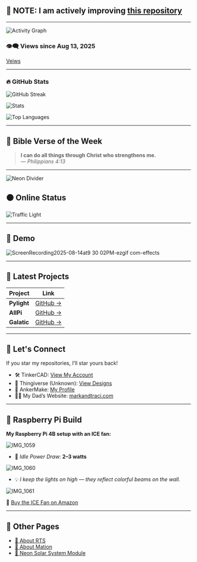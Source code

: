 ## 🚧 NOTE: I am actively improving [this repository](https://github.com/The3DP/AnimOne)

---

![Activity Graph](https://github-readme-activity-graph.vercel.app/graph?username=The3DP&theme=github-compact)

### 👁️‍🗨️ Views since Aug 13, 2025

[Veiws](https://visitor-badge.laobi.icu/badge?page_id=your-github-username.The3DP&style=flat-square&color=FF00FF&labelColor=00FFFF&logo=eye)

---

### 🔥 GitHub Stats

![GitHub Streak](https://streak-stats.demolab.com/?user=The3DP)

![Stats](https://github-readme-stats.vercel.app/api?username=The3DP&count_private=true&show_icons=true&hide_border=true&title_color=808080&text_color=39ff14)

![Top Languages](https://github-readme-stats.vercel.app/api/top-langs/?username=The3DP&layout=compact)

---

## 📖 Bible Verse of the Week

> **I can do all things through Christ who strengthens me.**  
> — *Philippians 4:13*

---

![Neon Divider](https://img.shields.io/badge/-+--39ff14?style=flat-square)

## 🟠 Online Status

![Traffic Light](https://img.shields.io/badge/State:-OFFLINE-darkorange)

---

## 🎥 Demo

![ScreenRecording2025-08-14at9 30 02PM-ezgif com-effects](https://github.com/user-attachments/assets/11cc445d-353c-4e48-bd44-d611d929da22)

---

## 🚀 Latest Projects 

| Project | Link |
|--------|------|
| **Pylight** | [GitHub →](https://github.com/The3DP/PyLight) |
| **AllPi** | [GitHub →](https://github.com/The3DP/AllPi/tree/main) |
| **Galatic** | [GitHub →](https://github.com/The3DP/Galatic.github.io) |

---

## 👋 Let's Connect

If you star my repositories, I’ll star yours back!

- 🛠️ TinkerCAD: [View My Account](https://www.tinkercad.com/users/1dkSz833WZ2)
- 🧠 Thingiverse (Unknown): [View Designs](https://www.thingiverse.com/bit77/designs)
- 🔧 AnkerMake: [My Profile](https://makeitreal.eufymake.com/user/ba8cdc25bf8273bb4bccf32b4408248b5de5d445/)
- 👨‍💻 My Dad’s Website: [markandtraci.com](https://markandtraci.com/)

---

## 📸 Raspberry Pi Build

**My Raspberry Pi 4B setup with an ICE fan:**

![IMG_1059](https://github.com/user-attachments/assets/211e53df-9748-4b27-96b2-738abd604854)

- 🔌 *Idle Power Draw*: **2–3 watts**

![IMG_1060](https://github.com/user-attachments/assets/0b09b025-08a3-43f5-b774-dd4f59d58e07)

- 💡 *I keep the lights on high — they reflect colorful beams on the wall.*

![IMG_1061](https://github.com/user-attachments/assets/79410976-e8d5-4835-8f57-875ec61b2351)

🛒 [Buy the ICE Fan on Amazon](https://www.amazon.com/GeeekPi-Raspberry-Cooling-Cooler-Heatsink/dp/B07V35SXMC)

---

## 🧪 Other Pages

- [🔬 About RTS](https://The3DP.github.io/about-RTS/)
- [🧠 About Mation](https://The3DP.github.io/Mation.github.io/)
- [🌌 Neon Solar System Module](https://The3DP.github.io/Orbit/)
